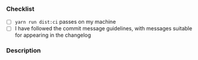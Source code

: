 <!-- Thank you for making a pull request! -->

<!-- pact-msw-adapter is built and maintained by developers like you, and we appreciate contributions very much. You are awesome! -->

<!-- Our changelog is automatically built from our commit history, using conventional changelog. This means we'd like to take care that: -->

<!-- - commit messages with the prefix `fix:` or `fix(foo):` are suitable to be added to the changelog under "Fixes and improvements" -->
<!-- - commit messages with the prefix `feat:` or `feat(foo):` are suitable to be added to the changelog under "New features" -->

<!-- If you've made many commits that don't adhere to this style, we recommend squashing
your commits to a new branch before making a PR. Alternatively, we can do a squash
merge, but you'll lose attribution for your change. -->

<!-- For more information please see CONTRIBUTING.md -->

### Checklist

- [ ] `yarn run dist:ci` passes on my machine
- [ ] I have followed the commit message guidelines, with messages suitable for appearing in the changelog

### Description

<!-- _Please describe what this PR is for, or link the issue that this PR fixes_ -->

<!-- _You may add as much or as little context as you like here, whatever you think is right_ -->

<!-- _Thanks again!_ -->
